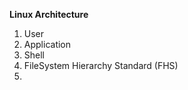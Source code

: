 **Linux Architecture**
1. User
2. Application
3. Shell
4. FileSystem Hierarchy Standard (FHS)
5. 


